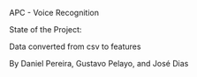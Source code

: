 APC - Voice Recognition

State of the Project:

Data converted from csv to features

By Daniel Pereira, Gustavo Pelayo, and José Dias
